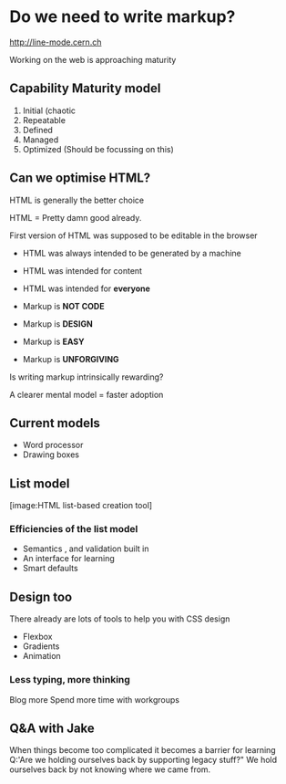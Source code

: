 # Do we need to write markup?
http://line-mode.cern.ch

Working on the web is approaching maturity

## Capability Maturity model
1. Initial (chaotic
2. Repeatable
3. Defined
4. Managed
5. Optimized (Should be focussing on this)

## Can we optimise HTML? 
HTML is generally the better choice

HTML = Pretty damn good already.

First version of HTML was supposed to be editable in the browser

* HTML was always intended to be generated by a machine
* HTML was intended for content
* HTML was intended for **everyone**

* Markup is **NOT CODE**
* Markup is **DESIGN**
* Markup is **EASY**
* Markup is **UNFORGIVING**

Is writing markup intrinsically rewarding?

A clearer mental model = faster adoption

## Current models
* Word processor
* Drawing boxes
 


## List model
[image:HTML list-based creation tool]

### Efficiencies of the list model
* Semantics , and validation built in
* An interface for learning
* Smart defaults

## Design too
There already are lots of tools to help you with CSS design
* Flexbox
* Gradients
* Animation
 
### Less typing, more thinking
Blog more
Spend more time with workgroups

## Q&A with Jake
When things become too complicated it becomes a barrier for learning
Q:'Are we holding ourselves back by supporting legacy stuff?"
We hold ourselves back by not knowing where we came from.

 




